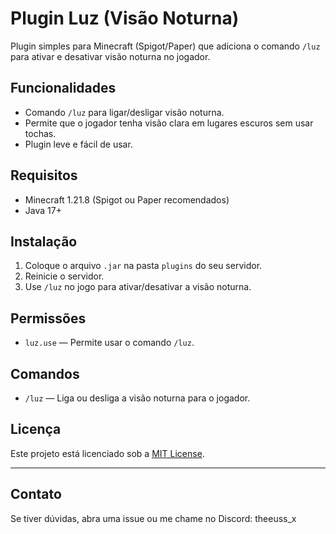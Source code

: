 # Plugin Luz (Visão Noturna)

Plugin simples para Minecraft (Spigot/Paper) que adiciona o comando `/luz` para ativar e desativar visão noturna no jogador.

## Funcionalidades

- Comando `/luz` para ligar/desligar visão noturna.
- Permite que o jogador tenha visão clara em lugares escuros sem usar tochas.
- Plugin leve e fácil de usar.

## Requisitos

- Minecraft 1.21.8 (Spigot ou Paper recomendados)
- Java 17+

## Instalação

1. Coloque o arquivo `.jar` na pasta `plugins` do seu servidor.
2. Reinicie o servidor.
3. Use `/luz` no jogo para ativar/desativar a visão noturna.

## Permissões

- `luz.use` — Permite usar o comando `/luz`.

## Comandos

- `/luz` — Liga ou desliga a visão noturna para o jogador.

## Licença

Este projeto está licenciado sob a [MIT License](LICENSE).

---

## Contato

Se tiver dúvidas, abra uma issue ou me chame no Discord: theeuss_x

